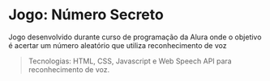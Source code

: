 # Jogo: Número Secreto
Jogo desenvolvido durante curso de programação da Alura onde o objetivo é acertar um número aleatório que utiliza reconhecimento de voz

>Tecnologias: HTML, CSS, Javascript e Web Speech API para reconhecimento de voz.

